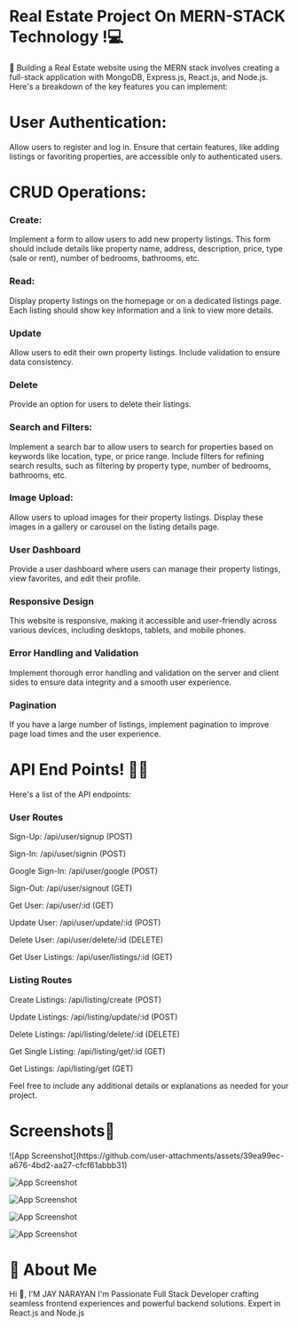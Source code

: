 <h1>Real Estate Project On MERN-STACK Technology !💻</h1>

🚀 Building a Real Estate website using the MERN stack involves creating a full-stack application with MongoDB, Express.js, React.js, and Node.js. Here's a breakdown of the key features you can implement:

<h1>User Authentication:</h1>
Allow users to register and log in. Ensure that certain features, like adding listings or favoriting properties, are accessible only to authenticated users.

<h1>CRUD Operations:</h1>
<h3>Create:</h3>
Implement a form to allow users to add new property listings. This form should include details like property name, address, description, price, type (sale or rent), number of bedrooms, bathrooms, etc.

<h3>Read:</h3>
Display property listings on the homepage or on a dedicated listings page. Each listing should show key information and a link to view more details.

<h3>Update</h3>
Allow users to edit their own property listings. Include validation to ensure data consistency.

<h3>Delete</h3>
Provide an option for users to delete their listings.

<h3>Search and Filters:</h3>
Implement a search bar to allow users to search for properties based on keywords like location, type, or price range. Include filters for refining search results, such as filtering by property type, number of bedrooms, bathrooms, etc.

<h3>Image Upload:</h3>
Allow users to upload images for their property listings. Display these images in a gallery or carousel on the listing details page.

<h3>User Dashboard</h3>
Provide a user dashboard where users can manage their property listings, view favorites, and edit their profile.

<h3>Responsive Design</h3>
This website is responsive, making it accessible and user-friendly across various devices, including desktops, tablets, and mobile phones.

<h3>Error Handling and Validation</h3>
Implement thorough error handling and validation on the server and client sides to ensure data integrity and a smooth user experience.

<h3>Pagination</h3>
If you have a large number of listings, implement pagination to improve page load times and the user experience.

<h1>API End Points! 🚀🔗</h1>
Here's a list of the API endpoints:

<h3>User Routes</h3>
Sign-Up: /api/user/signup (POST)

Sign-In: /api/user/signin (POST)

Google Sign-In: /api/user/google (POST)

Sign-Out: /api/user/signout (GET)

Get User: /api/user/:id (GET)

Update User: /api/user/update/:id (POST)

Delete User: /api/user/delete/:id (DELETE)

Get User Listings: /api/user/listings/:id (GET)

<h3>Listing Routes</h3>
Create Listings: /api/listing/create (POST)

Update Listings: /api/listing/update/:id (POST)

Delete Listings: /api/listing/delete/:id (DELETE)

Get Single Listing: /api/listing/get/:id (GET)

Get Listings: /api/listing/get (GET)

Feel free to include any additional details or explanations as needed for your project.

<h1>Screenshots📸</h1>
![App Screenshot](https://github.com/user-attachments/assets/39ea99ec-a676-4bd2-aa27-cfcf61abbb31)

![App Screenshot](https://github.com/user-attachments/assets/a712c033-8388-44e9-a74b-93e9b7a00ff9)

![App Screenshot](https://github.com/user-attachments/assets/6a3a7ec8-1d14-40fb-a827-c58ba1fb0ef6)

![App Screenshot](https://github.com/user-attachments/assets/41d80122-8a61-4115-829f-acbbe14e930b)

![App Screenshot](https://github.com/user-attachments/assets/22cbca70-afa3-4644-b40d-9fa67963df37)


<h1>🚀 About Me</h1>
Hi 👋, I'M JAY NARAYAN
I'm Passionate Full Stack Developer crafting seamless frontend experiences and powerful backend solutions. Expert in React.js and Node.js
